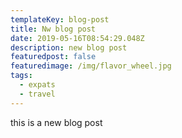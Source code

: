 ```yaml
---
templateKey: blog-post
title: Nw blog post
date: 2019-05-16T08:54:29.048Z
description: new blog post
featuredpost: false
featuredimage: /img/flavor_wheel.jpg
tags:
  - expats
  - travel
---
```

this is a new blog post
